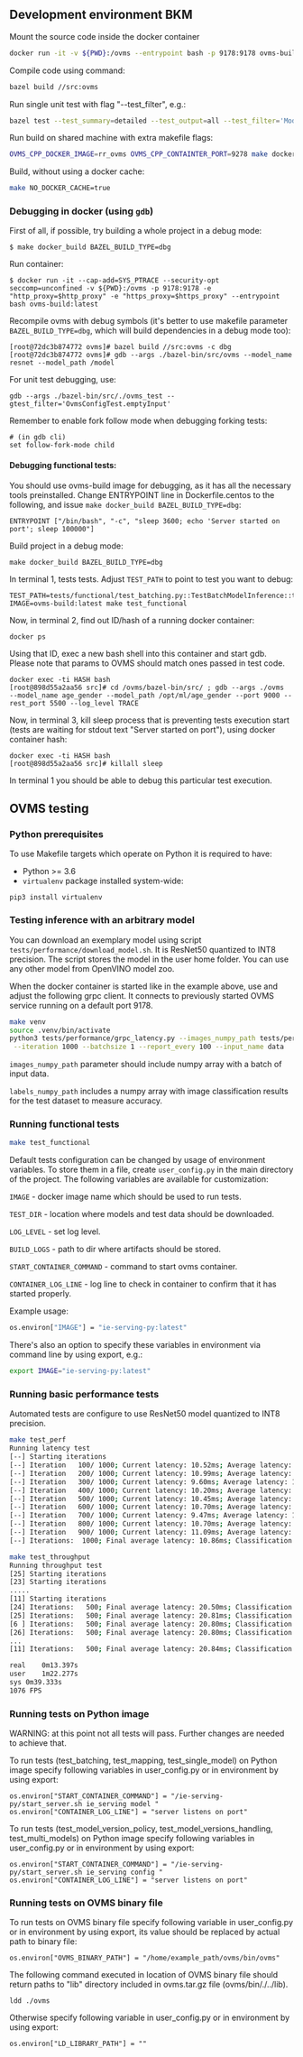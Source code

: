 ## Development environment BKM

Mount the source code inside the docker container
```bash
docker run -it -v ${PWD}:/ovms --entrypoint bash -p 9178:9178 ovms-build:latest 
```

Compile code using command:

```bash
bazel build //src:ovms
```

Run single unit test with flag "--test_filter", e.g.:

```bash
bazel test --test_summary=detailed --test_output=all --test_filter='ModelVersionStatus.*' //src:ovms_test
```

Run build on shared machine with extra makefile flags:

```bash
OVMS_CPP_DOCKER_IMAGE=rr_ovms OVMS_CPP_CONTAINTER_PORT=9278 make docker_build
```

Build, without using a docker cache:

```bash
make NO_DOCKER_CACHE=true
```

### Debugging in docker (using `gdb`)  

First of all, if possible, try building a whole project in a debug mode:
```
$ make docker_build BAZEL_BUILD_TYPE=dbg
```

Run container:
```
$ docker run -it --cap-add=SYS_PTRACE --security-opt seccomp=unconfined -v ${PWD}:/ovms -p 9178:9178 -e "http_proxy=$http_proxy" -e "https_proxy=$https_proxy" --entrypoint bash ovms-build:latest
```
Recompile ovms with debug symbols (it's better to use makefile parameter `BAZEL_BUILD_TYPE=dbg`, which will build dependencies in a debug mode too):
```
[root@72dc3b874772 ovms]# bazel build //src:ovms -c dbg
[root@72dc3b874772 ovms]# gdb --args ./bazel-bin/src/ovms --model_name resnet --model_path /model
```

For unit test debugging, use:
```
gdb --args ./bazel-bin/src/./ovms_test --gtest_filter='OvmsConfigTest.emptyInput'
```

Remember to enable fork follow mode when debugging forking tests:
```
# (in gdb cli)
set follow-fork-mode child
```

#### Debugging functional tests:

You should use ovms-build image for debugging, as it has all the necessary tools preinstalled.
Change ENTRYPOINT line in Dockerfile.centos to the following, and issue `make docker_build BAZEL_BUILD_TYPE=dbg`:
```
ENTRYPOINT ["/bin/bash", "-c", "sleep 3600; echo 'Server started on port'; sleep 100000"]
```

Build project in a debug mode:
```
make docker_build BAZEL_BUILD_TYPE=dbg
```

In terminal 1, tests tests. Adjust `TEST_PATH` to point to test you want to debug:
```
TEST_PATH=tests/functional/test_batching.py::TestBatchModelInference::test_run_inference_rest IMAGE=ovms-build:latest make test_functional
```

Now, in terminal 2, find out ID/hash of a running docker container:
```
docker ps
```

Using that ID, exec a new bash shell into this container and start gdb. Please note that params to OVMS should match ones passed in test code.
```
docker exec -ti HASH bash
[root@898d55a2aa56 src]# cd /ovms/bazel-bin/src/ ; gdb --args ./ovms  --model_name age_gender --model_path /opt/ml/age_gender --port 9000 --rest_port 5500 --log_level TRACE
```

Now, in terminal 3, kill sleep process that is preventing tests execution start (tests are waiting for stdout text "Server started on port"), using docker container hash:
```
docker exec -ti HASH bash
[root@898d55a2aa56 src]# killall sleep
```

In terminal 1 you should be able to debug this particular test execution.

## OVMS testing

### Python prerequisites

To use Makefile targets which operate on Python it is required to have:
* Python >= 3.6
* `virtualenv` package installed system-wide:
```
pip3 install virtualenv
```

### Testing inference with an arbitrary model

You can download an exemplary model using script `tests/performance/download_model.sh`. It is ResNet50 quantized to INT8 precision.
The script stores the model in the user home folder. You can use any other model from OpenVINO model zoo.

When the docker container is started like in the example above, use and adjust the following grpc client.
It connects to previously started OVMS service running on a default port 9178.

```bash
make venv
source .venv/bin/activate
python3 tests/performance/grpc_latency.py --images_numpy_path tests/performance/imgs.npy --labels_numpy_path tests/performance/labels.npy \
 --iteration 1000 --batchsize 1 --report_every 100 --input_name data
```

`images_numpy_path` parameter should include numpy array with a batch of input data.

`labels_numpy_path` includes a numpy array with image classification results for the test dataset to measure accuracy.


### Running functional tests

```bash
make test_functional
``` 
Default tests configuration can be changed by usage of environment variables. 
To store them in a file, create `user_config.py` in the main directory of the project.
The following variables are available for customization:

`IMAGE` - docker image name which should be used to run tests.

`TEST_DIR` -  location where models and test data should be downloaded.

`LOG_LEVEL` - set log level.

`BUILD_LOGS` - path to dir where artifacts should be stored.

`START_CONTAINER_COMMAND` - command to start ovms container.

`CONTAINER_LOG_LINE` - log line to check in container to confirm that it has started properly.

Example usage:

```bash
os.environ["IMAGE"] = "ie-serving-py:latest"
```

There's also an option to specify these variables in environment via command line by using export, e.g.:
```bash
export IMAGE="ie-serving-py:latest"
```

### Running basic performance tests

Automated tests are configure to use ResNet50 model quantized to INT8 precision.    

```bash
make test_perf
Running latency test
[--] Starting iterations
[--] Iteration   100/ 1000; Current latency: 10.52ms; Average latency: 11.35ms
[--] Iteration   200/ 1000; Current latency: 10.99ms; Average latency: 11.03ms
[--] Iteration   300/ 1000; Current latency: 9.60ms; Average latency: 11.02ms
[--] Iteration   400/ 1000; Current latency: 10.20ms; Average latency: 10.93ms
[--] Iteration   500/ 1000; Current latency: 10.45ms; Average latency: 10.84ms
[--] Iteration   600/ 1000; Current latency: 10.70ms; Average latency: 10.82ms
[--] Iteration   700/ 1000; Current latency: 9.47ms; Average latency: 10.88ms
[--] Iteration   800/ 1000; Current latency: 10.70ms; Average latency: 10.83ms
[--] Iteration   900/ 1000; Current latency: 11.09ms; Average latency: 10.85ms
[--] Iterations:  1000; Final average latency: 10.86ms; Classification accuracy: 100.0%
``` 

```bash
make test_throughput
Running throughput test
[25] Starting iterations
[23] Starting iterations
.....
[11] Starting iterations
[24] Iterations:   500; Final average latency: 20.50ms; Classification accuracy: 100.0%
[25] Iterations:   500; Final average latency: 20.81ms; Classification accuracy: 100.0%
[6 ] Iterations:   500; Final average latency: 20.80ms; Classification accuracy: 100.0%
[26] Iterations:   500; Final average latency: 20.80ms; Classification accuracy: 100.0%
...
[11] Iterations:   500; Final average latency: 20.84ms; Classification accuracy: 100.0%

real	0m13.397s
user	1m22.277s
sys	0m39.333s
1076 FPS
``` 

### Running tests on Python image

WARNING: at this point not all tests will pass. Further changes are needed to achieve that.

To run tests (test_batching, test_mapping, test_single_model) on Python image specify following variables in user_config.py or in environment by using export:
```
os.environ["START_CONTAINER_COMMAND"] = "/ie-serving-py/start_server.sh ie_serving model "
os.environ["CONTAINER_LOG_LINE"] = "server listens on port"
```

To run tests (test_model_version_policy, test_model_versions_handling, test_multi_models) on Python image specify following variables in user_config.py or in environment by using export:
```
os.environ["START_CONTAINER_COMMAND"] = "/ie-serving-py/start_server.sh ie_serving config "
os.environ["CONTAINER_LOG_LINE"] = "server listens on port"
```

### Running tests on OVMS binary file

To run tests on OVMS binary file specify following variable in user_config.py or in environment by using export, its value should be replaced by actual path to binary file:

```
os.environ["OVMS_BINARY_PATH"] = "/home/example_path/ovms/bin/ovms"
```

The following command executed in location of OVMS binary file should return paths to "lib" directory included in ovms.tar.gz file (ovms/bin/./../lib).
```
ldd ./ovms
```
Otherwise specify following variable in user_config.py or in environment by using export:
```
os.environ["LD_LIBRARY_PATH"] = ""
```
